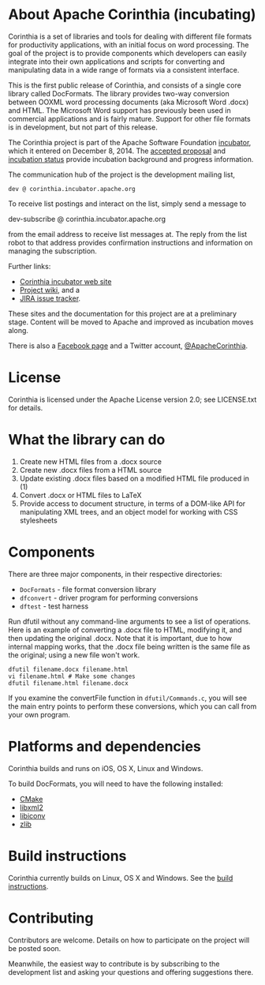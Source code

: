 # About Apache Corinthia (incubating)

Corinthia is a set of libraries and tools for dealing with different file
formats for productivity applications, with an initial focus on word processing.
The goal of the project is to provide components which developers can easily
integrate into their own applications and scripts for converting and
manipulating data in a wide range of formats via a consistent interface.

This is the first public release of Corinthia, and consists of a single core
library called DocFormats. The library provides two-way conversion between OOXML
word processing documents (aka Microsoft Word .docx) and HTML.  The Microsoft
Word support has previously been used in commercial applications and is fairly
mature. Support for other file formats is in development, but not part of this
release.

The Corinthia project is part of the Apache Software Foundation
[incubator](http://incubator.apache.org/incubation/Process_Description.html),
which it entered on December 8, 2014. The [accepted
proposal](http://wiki.apache.org/incubator/CorinthiaProposal) and [incubation
status](http://incubator.apache.org/projects/corinthia.html) provide incubation
background and progress information.

The communication hub of the project is the development mailing list,

    dev @ corinthia.incubator.apache.org

To receive list postings and interact on the list, simply send a message to

   dev-subscribe @ corinthia.incubator.apache.org

from the email address to receive list messages at.  The reply from
the list robot to that address provides confirmation instructions and
information on managing the subscription.

Further links:

- [Corinthia incubator web site](http://corinthia.incubator.apache.org/)
- [Project wiki](http://incubator.apache.org/projects/corinthia.html), and a
- [JIRA issue tracker](https://issues.apache.org/jira/browse/COR).

These sites and the documentation for this project are at a preliminary stage.
Content will be moved to Apache and improved as incubation moves along.

There is also a [Facebook page](https://www.facebook.com/CorinthiaProject) and a
Twitter account, [@ApacheCorinthia](https://twitter.com/ApacheCorinthia).

# License

Corinthia is licensed under the Apache License version 2.0; see
LICENSE.txt for details.

# What the library can do

1. Create new HTML files from a .docx source
2. Create new .docx files from a HTML source
3. Update existing .docx files based on a modified HTML file produced in (1)
4. Convert .docx or HTML files to LaTeX
5. Provide access to document structure, in terms of a DOM-like API for
   manipulating XML trees, and an object model for working with CSS
   stylesheets

# Components

There are three major components, in their respective directories:

* `DocFormats` - file format conversion library
* `dfconvert` - driver program for performing conversions
* `dftest` - test harness

Run dfutil without any command-line arguments to see a list of operations.
Here is an example of converting a .docx file to HTML, modifying it, and then
updating the original .docx. Note that it is important, due to how internal
mapping works, that the .docx file being written is the same file as the
original; using a new file won't work.

    dfutil filename.docx filename.html
    vi filename.html # Make some changes
    dfutil filename.html filename.docx

If you examine the convertFile function in `dfutil/Commands.c`, you will see
the main entry points to perform these conversions, which you can call from
your own program.

# Platforms and dependencies

Corinthia builds and runs on iOS, OS X, Linux and Windows.

To build DocFormats, you will need to have the following installed:

* [CMake](http://www.cmake.org)
* [libxml2](http://xmlsoft.org)
* [libiconv](https://www.gnu.org/software/libiconv/)
* [zlib](http://www.zlib.net)

# Build instructions

Corinthia currently builds on Linux, OS X and Windows. See the [build  instructions](https://cwiki.apache.org/confluence/display/Corinthia/Build+instructions).

# Contributing

Contributors are welcome.  Details on how to participate on the
project will be posted soon.

Meanwhile, the easiest way to contribute is by subscribing to the development
list and asking your questions and offering suggestions there.


